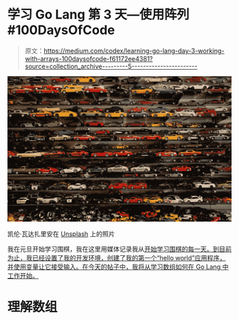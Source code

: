 # 学习 Go Lang 第 3 天—使用阵列#100DaysOfCode

> 原文：<https://medium.com/codex/learning-go-lang-day-3-working-with-arrays-100daysofcode-f61172ee4381?source=collection_archive---------5----------------------->

![](img/739ce600918802cdad8fbf1665ce9a26.png)

凯伦·瓦达扎里安在 [Unsplash](https://unsplash.com/s/photos/collection?utm_source=unsplash&utm_medium=referral&utm_content=creditCopyText) 上的照片

我在元旦开始学习围棋，我在这里用媒体记录我从[开始学习围棋的每一天。到目前为止，我已经设置了我的开发环境，创建了我的第一个“hello world”应用程序，并使用变量让它接受输入。在今天的帖子中，我将从学习数组如何在 Go Lang 中工作开始。](https://jonthanfielding.medium.com/learning-go-lang-day-1-writing-your-first-hello-world-100daysofcode-1449a2aa266a)

# 理解数组